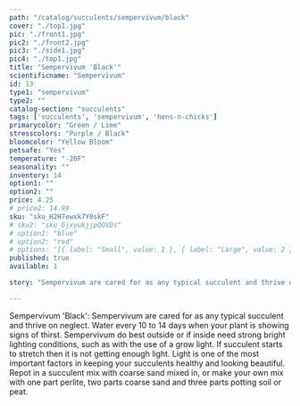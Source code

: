 ```yaml
---
path: "/catalog/succulents/sempervivum/black"
cover: "./top1.jpg"
pic: "./front1.jpg"
pic2: "./front2.jpg"
pic3: "./side1.jpg"
pic4: "./top1.jpg"
title: "Sempervivum 'Black'"
scientificname: "Sempervivum"
id: 13 
type1: "sempervivum"
type2: ""
catalog-section: "succulents"
tags: ['succulents', 'sempervivum', 'hens-n-chicks']
primarycolor: "Green / Lime"
stresscolors: "Purple / Black"
bloomcolor: "Yellow Bloom"
petsafe: "Yes"
temperature: "-20F"
seasonality: ""
inventory: 14
option1: ""
option2: ""
price: 4.25
# price2: 14.99
sku: "sku_H2H7ewxk7Y0skF"
# sku2: "sku_GjxyukjjpQOVDs"
# option1: "blue"
# option2: "red"
# options: '[{ label: "Small", value: 1 }, { label: "Large", value: 2 }]'
published: true
available: 1

story: "Sempervivum are cared for as any typical succulent and thrive on neglect. Water every 10 to 14 days when your plant is showing signs of thirst. Sempervivum do best outside or if inside need strong bright lighting conditions, such as with the use of a grow light."

---
```


Sempervivum 'Black': Sempervivum are cared for as any typical succulent and thrive on neglect. Water every 10 to 14 days when your plant is showing signs of thirst. Sempervivum do best outside or if inside need strong bright lighting conditions, such as with the use of a grow light. If succulent starts to stretch then it is not getting enough light. Light is one of the most important factors in keeping your succulents healthy and looking beautiful. Repot in a succulent mix with coarse sand mixed in, or make your own mix with one part perlite, two parts coarse sand and three parts potting soil or peat.